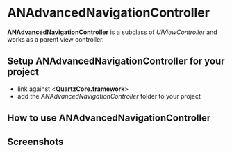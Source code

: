 # ANAdvancedNavigationController

**ANAdvancedNavigationController** is a subclass of *UIViewController* and works as a parent view controller.

## Setup ANAdvancedNavigationController for your project

* link against <**QuartzCore.framework**>
* add the *ANAdvancedNavigationController* folder to your project

## How to use ANAdvancedNavigationController

## Screenshots
